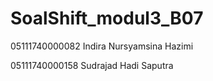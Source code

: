 # SoalShift_modul3_B07

05111740000082 Indira Nursyamsina Hazimi

05111740000158 Sudrajad Hadi Saputra

